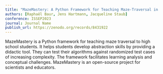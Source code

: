 ```yaml
---
title: "MazeMastery: A Python Framework for Teaching Maze-Traversal in High School"
authors: [Raphaël Baur, Jens Hartmann, Jacqueline Staub]
conference: ISSEP2023
journal: Journal Name
publish_url: https://zenodo.org/records/8431922
---
```

MazeMastery is a Python framework for teaching maze traversal to high school students. It helps students develop abstraction skills by providing a didactic tool. They can test their algorithms against randomized test cases of increasing complexity. The framework facilitates learning analysis and conceptual challenges. MazeMastery is an open-source project for scientists and educators.